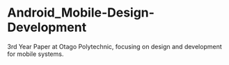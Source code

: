 # Android_Mobile-Design-Development
3rd Year Paper at Otago Polytechnic, focusing on design and development for mobile systems.
